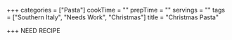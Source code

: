 +++
categories = ["Pasta"]
cookTime = ""
prepTime = ""
servings = ""
tags = ["Southern Italy", "Needs Work", "Christmas"]
title = "Christmas Pasta"

+++
NEED RECIPE